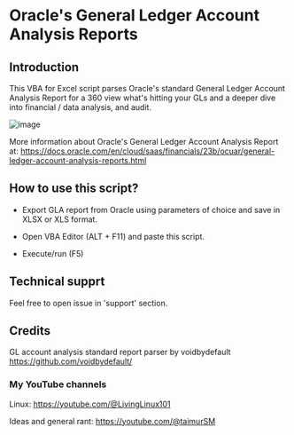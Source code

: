 # Oracle's General Ledger Account Analysis Reports

## Introduction

This VBA for Excel script parses Oracle's standard General Ledger Account Analysis Report for a 
360 view what's hitting your GLs and a deeper dive into financial / data analysis, and audit.

![image](https://github.com/voidbydefault/oracle-GL-analysis/assets/101434467/0398772e-2a5f-46c3-a6b1-97d0b0ac6624)

More information about Oracle's General Ledger Account Analysis Report at:
https://docs.oracle.com/en/cloud/saas/financials/23b/ocuar/general-ledger-account-analysis-reports.html

## How to use this script?

* Export GLA report from Oracle using parameters of choice and save in XLSX or XLS format.

* Open VBA Editor (ALT + F11) and paste this script.

* Execute/run (F5)

## Technical supprt
Feel free to open issue in 'support' section.

## Credits
GL account analysis standard report parser by voidbydefault https://github.com/voidbydefault/

### My YouTube channels
Linux: https://youtube.com/@LivingLinux101

Ideas and general rant: https://youtube.com/@taimurSM
